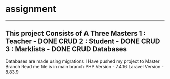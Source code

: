 # assignment
---------------
This project Consists of A Three Masters
1 : Teacher - DONE CRUD
2 : Student - DONE CRUD
3 : Marklists - DONE CRUD
Databases
-----------
Databases are made using migrations
 I Have pushed my project to Master Branch 
 Read me file is in main branch
 PHP Version - 7.4.16
 Laravel Version - 8.83.9
 

